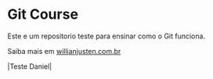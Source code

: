 # Git Course

Este e um repositorio teste para ensinar como o Git funciona.

Saiba mais em [willianjusten.com.br](http://willianjusten.com.br)


|Teste Daniel|
